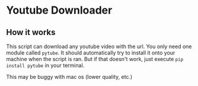 # Youtube Downloader

## How it works

This script can download any youtube video with the url. You only need one module called `pytube`. It should automatically try to install it onto your machine when the script is ran. But if that doesn't work, just execute `pip install pytube` in your terminal.

This may be buggy with mac os (lower quality, etc.)
